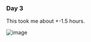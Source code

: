 ### Day 3

This took me about +-1.5 hours.

![image](https://user-images.githubusercontent.com/94362354/205429278-e354f5be-f22d-4539-8a2e-c430800e341d.png)
